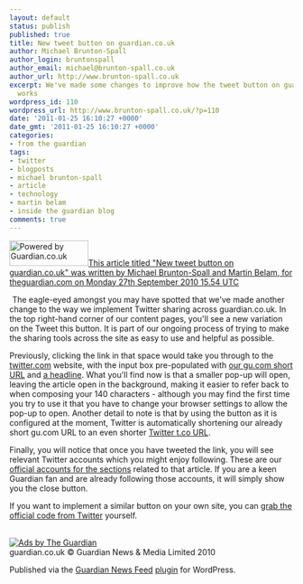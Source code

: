 ```yaml
---
layout: default
status: publish
published: true
title: New tweet button on guardian.co.uk
author: Michael Brunton-Spall
author_login: bruntonspall
author_email: michael@brunton-spall.co.uk
author_url: http://www.brunton-spall.co.uk
excerpt: We've made some changes to improve how the tweet button on guardian.co.uk
  works
wordpress_id: 110
wordpress_url: http://www.brunton-spall.co.uk/?p=110
date: '2011-01-25 16:10:27 +0000'
date_gmt: '2011-01-25 16:10:27 +0000'
categories:
- from the guardian
tags:
- twitter
- blogposts
- michael brunton-spall
- article
- technology
- martin belam
- inside the guardian blog
comments: true
---
```

<!-- GUARDIAN WATERMARK -->
<a href="http://www.theguardian.com/help/insideguardian/2010/sep/27/twitter-share-button"><img class="alignright" src="http://image.guardian.co.uk/sys-images/Guardian/Pix/pictures/2010/03/01/poweredbyguardianBLACK.png" alt="Powered by Guardian.co.uk" width="140" height="45" />This article titled "New tweet button on guardian.co.uk" was written by Michael Brunton-Spall and Martin Belam, for theguardian.com on Monday 27th September 2010 15.54 UTC</a>

<img src="http://hits.theguardian.com/b/ss/guardiangu-api/1/H.20.3/98867?ns=guardian&amp;pageName=New+tweet+button+on+guardian.co.uk+Article+1457611&amp;ch=Help&amp;c2=67197&amp;c4=Twitter+%28Technology%29%2CTechnology&amp;c3=theguardian.com&amp;c6=Michael+Brunton-Spall+and+Martin+Belam&amp;c7=10-Sep-27&amp;c8=1457611&amp;c9=Article" width="1" height="1" />
<!--more-->
The eagle-eyed amongst you may have spotted that we've made another change to the way we implement Twitter sharing across guardian.co.uk. In the top right-hand corner of our content pages, you'll see a new variation on the Tweet this button. It is part of our ongoing process of trying to make the sharing tools across the site as easy to use and helpful as possible.

Previously, clicking the link in that space would take you through to the <a href="http://twitter.com/">twitter.com</a> website, with the input box pre-populated with <a href="http://www.guardian.co.uk/help/insideguardian/2010/may/05/twitter-short-urls">our gu.com short URL</a> and <a href="http://www.guardian.co.uk/help/insideguardian/2010/aug/26/tweet-this-headlines">a headline</a>. What you'll find now is that a smaller pop-up will open, leaving the article open in the background, making it easier to refer back to when composing your 140 characters - although you may find the first time you try to use it that you have to change your browser settings to allow the pop-up to open. Another detail to note is that by using the button as it is configured at the moment, Twitter is automatically shortening our already short gu.com URL to an even shorter <a href="http://support.twitter.com/groups/31-twitter-basics/topics/111-features/articles/109623-about-twitter-s-link-service-http-t-co">Twitter t.co URL</a>.

Finally, you will notice that once you have tweeted the link, you will see relevant Twitter accounts which you might enjoy following.  These are our <a href="http://www.guardian.co.uk/users/2009/may/07/find-us-on-twitter">official accounts for the sections</a> related to that article.  If you are a keen Guardian fan and are already following those accounts, it will simply show you the close button.  

If you want to implement a similar button on your own site, you can <a href="http://twitter.com/goodies/tweetbutton">grab the official code from Twitter</a> yourself.

<div class="gu_advert">
          <a href="http://oas.theguardian.com/RealMedia/ads/click_nx.ads/guardianapis.com/help/oas.html/@Bottom" rel="nofollow"><br />
              <img src="http://oas.theguardian.com/RealMedia/ads/adstream_nx.ads/guardianapis.com/help/oas.html/@Bottom" alt="Ads by The Guardian" /><br />
          </a>
</div>
<!-- Guardian Watermark: internal-code/content/367084354|2014-03-17T22:52:02Z|ee633e7bd307749f9f5ff08762411812a844b0ec -->
guardian.co.uk &#169; Guardian News &amp; Media Limited 2010

Published via the <a href="http://www.guardian.co.uk/open-platform/news-feed-wordpress-plugin" target="_blank" title="Guardian plugin page">Guardian News Feed</a> <a href="http://wordpress.org/extend/plugins/the-guardian-news-feed/" target="_blank" title="Wordress plugin page">plugin</a> for WordPress.

<!-- END GUARDIAN WATERMARK -->

